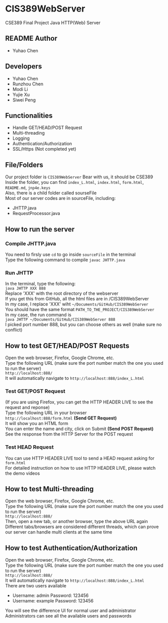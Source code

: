 # CIS389WebServer
CSE389 Final Project
Java HTTP(Web) Server

## README Author
- Yuhao Chen 

## Developers
- Yuhao Chen 
- Runzhou Chen 
- Modi Li
- Yujie Xu
- Siwei Peng

## Functionalities
- Handle GET/HEAD/POST Request
- Multi-threading
- Logging
- Authentication/Authorization
- SSL/Https (Not completed yet)

## File/Folders
Our project folder is `CIS389WebServer` Bear with us, it should be CSE389  
Inside the folder, you can find `index_L.html`, `index.html`, `form.html`, `README.md`, `jnp4e.keys`   
Also, there is a child folder called sourseFile  
Most of our server codes are in sourceFile, including:
- JHTTP.java
- RequestProcessor.java

## How to run the server
### Compile JHTTP.java  
You need to firsly use `cd` to go inside `sourceFile` in the terminal    
Type the following command to compile
`javac JHTTP.java`   
### Run JHTTP   
In the terminal, type the following:  
`java JHTTP XXX 888`  
Replace 'XXX' with the root directory of the webserver  
If you get this from GitHub, all the html files are in /CIS389WebServer  
In my case, I replace 'XXX' wiht `~/Documents/GitHub/CIS389WebServer`  
You should have the same format `PATH_TO_THE_PROJECT/CIS389WebServer`  
In my case, the run command is  
`java JHTTP ~/Documents/GitHub/CIS389WebServer 888`  
I picked port number 888, but you can choose others as well (make sure no conflict)  

## How to test GET/HEAD/POST Requests
Open the web browser, Firefox, Google Chrome, etc.  
Type the following URL (make sure the port number match the one you used to run the server)   
`http://localhost:888/`   
It will automatically navigate to `http://localhost:888/index_L.html` 

### Test GET/POST Request
(If you are using Firefox, you can get the HTTP HEADER LIVE to see the request and reponse)    
Type the following URL in your browser  
`http://localhost:888/form.html`  **(Send GET Request)**  
It will show you an HTML form  
You can enter the name and city, click on Submit  **(Send POST Request)**  
See the response from the HTTP Server for the POST request   

### Test HEAD Request
You can use HTTP HEADER LIVE tool to send a HEAD request asking for `form.html`   
For detailed instruction on how to use HTTP HEADER LIVE, please watch the demo videos

## How to test Multi-threading
Open the web browser, Firefox, Google Chrome, etc.   
Type the following URL (make sure the port number match the one you used to run the server)   
`http://localhost:888/`   
Then, open a new tab, or another browser, type the above URL again  
Different tabs/browsers are considered different threads, which can prove our server can handle multi clients at the same time  

## How to test Authentication/Authorization
Open the web browser, Firefox, Google Chrome, etc.   
Type the following URL (make sure the port number match the one you used to run the server)   
`http://localhost:888/`   
It will automatically navigate to `http://localhost:888/index_L.html`  
There are two users available  
- Username: admin  Password: 123456
- Username: example Password: 123456   

You will see the difference UI for normal user and administrator   
Administrators can see all the available users and passwords   
